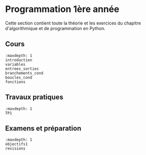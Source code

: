 <!-- Copyright 2024 Maxime Jan <maxime.jan@edufr.ch> -->
<!-- SPDX-License-Identifier: CC-BY-NC-SA-4.0 -->

# Programmation 1ère année

Cette section contient toute la théorie et les exercices du chapitre d'algorithmique et de programmation en Python.

## Cours
```{toctree}
:maxdepth: 1
introduction
variables
entrees_sorties
branchements_cond
boucles_cond
fonctions
```

## Travaux pratiques
```{toctree}
:maxdepth: 1
TP1
```

## Examens et préparation
```{toctree}
:maxdepth: 1
objectifs1
revisions
```